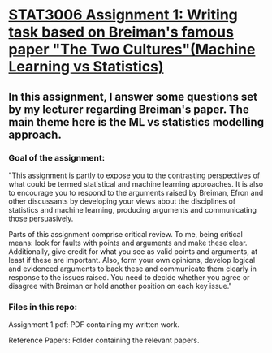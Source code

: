 # [STAT3006 Assignment 1: Writing task based on Breiman's famous paper "The Two Cultures"(Machine Learning vs Statistics)](https://github.com/Kaiaysez/STAT3006-Assignment-1)

## In this assignment, I answer some questions set by my lecturer regarding Breiman's paper. The main theme here is the ML vs statistics modelling approach.

### Goal of the assignment:

"This assignment is partly to expose you to the contrasting perspectives of what could be
termed statistical and machine learning approaches. It is also to encourage you to respond to
the arguments raised by Breiman, Efron and other discussants by developing your views
about the disciplines of statistics and machine learning, producing arguments and
communicating those persuasively.

Parts of this assignment comprise critical review. To me, being critical means: look for faults
with points and arguments and make these clear. Additionally, give credit for what you see as
valid points and arguments, at least if these are important. Also, form your own opinions,
develop logical and evidenced arguments to back these and communicate them clearly in
response to the issues raised. You need to decide whether you agree or disagree with Breiman
or hold another position on each key issue."

### Files in this repo:

Assignment 1.pdf: PDF containing my written work.

Reference Papers: Folder containing the relevant papers. 
